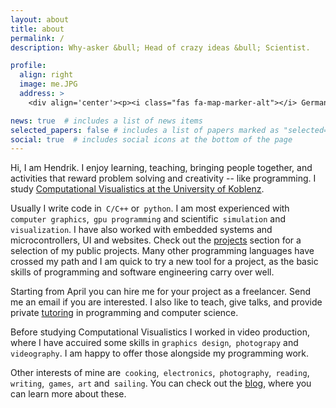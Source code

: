 ```yaml
---
layout: about
title: about
permalink: /
description: Why-asker &bull; Head of crazy ideas &bull; Scientist.

profile:
  align: right
  image: me.JPG
  address: >
    <div align='center'><p><i class="fas fa-map-marker-alt"></i> Germany</p></div>

news: true  # includes a list of news items
selected_papers: false # includes a list of papers marked as "selected={true}"
social: true  # includes social icons at the bottom of the page
---
```


Hi, I am Hendrik. I enjoy learning, teaching, bringing people together, 
and activities that reward problem solving and creativity -- like programming. 
I study 
[Computational Visualistics at the University of Koblenz](https://www.uni-koblenz-landau.de/en/campus-koblenz/fb4/icv?set_language=en).

Usually I write code in` C/C++` or` python`. 
I am most experienced with` computer graphics`,` gpu programming` and scientific` simulation` 
and` visualization`. I have also worked with embedded systems and microcontrollers, 
UI and websites. Check out the [projects](projects) section for a selection of my public projects. 
Many other programming languages have crossed my path and I am quick to try a new tool for a project, 
as the basic skills of programming and software engineering carry over well.

Starting from April you can hire me for your project as a freelancer. 
Send me an email if you are interested. I also like to teach, give talks, 
and provide private [tutoring](tutoring) in programming and computer science. 

Before studying Computational Visualistics I worked in video production, 
where I have accuired some skills in `graphics design`,` photograpy` and` videography`. 
I am happy to offer those alongside my programming work.

Other interests of mine are` cooking`,` electronics`,` photography`,` reading`,` writing`,` games`,` art` 
and` sailing`. You can check out the [blog](blog), where you can learn more about these.  
